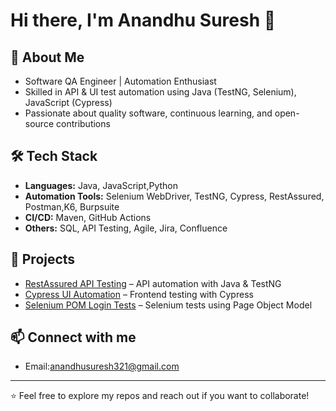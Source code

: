 # Hi there, I'm Anandhu Suresh 👋

## 🚀 About Me
- Software QA Engineer | Automation Enthusiast  
- Skilled in API & UI test automation using Java (TestNG, Selenium), JavaScript (Cypress)  
- Passionate about quality software, continuous learning, and open-source contributions  


## 🛠️ Tech Stack
- **Languages:** Java, JavaScript,Python 
- **Automation Tools:** Selenium WebDriver, TestNG, Cypress, RestAssured, Postman,K6, Burpsuite
- **CI/CD:** Maven, GitHub Actions  
- **Others:** SQL, API Testing, Agile, Jira, Confluence  

## 📂 Projects
- [RestAssured API Testing](https://github.com/imanandhu/restassured-api-testing) – API automation with Java & TestNG  
- [Cypress UI Automation](https://github.com/imanandhu/cypress-ui-automation) – Frontend testing with Cypress  
- [Selenium POM Login Tests](https://github.com/imanandhu/selenium-pom-login-tests) – Selenium tests using Page Object Model  

## 📫 Connect with me
- Email:anandhusuresh321@gmail.com  

---

⭐️ Feel free to explore my repos and reach out if you want to collaborate!
